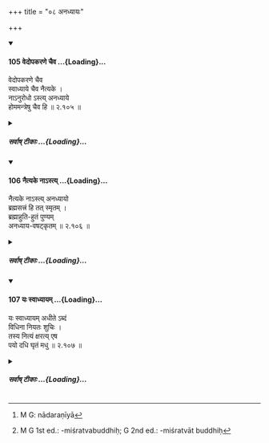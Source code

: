 +++
title = "०८ अनध्यायः"

+++

<div class="js_include" includetitle="true" newlevelforh1="4" unfilled url="/kalpAntaram/smRtiH/manuH/vishvAsa-prastutiH/02/105_vedopakaraNe_chaiva.md">
<details open><summary><h4>105 वेदोपकरणे चैव ...{Loading}...</h4></summary>


वेदोपकरणे चैव  
स्वाध्याये चैव नैत्यके ।  
नाऽनुरोधो ऽस्त्य् अनध्याये  
होममन्त्रेषु चैव हि  ॥ २.१०५ ॥
</details>
</div>
<div class="js_include collapsed" newlevelforh1="5" title="सर्वाष् टीकाः" unfilled url="/kalpAntaram/smRtiH/manuH/sarvASh_TIkAH/02/105_vedopakaraNe_chaiva.md">
<details><summary><h5>सर्वाष् टीकाः ...{Loading}...</h5></summary>
<details><summary>गङ्गानथ-मूलानुवादः</summary>

There is no regard for (observance of) days forbidden for study in connection with the appurtenances to the Veda, and with the mantras recited during oblations.—(105)
</details>
<details><summary>मेधातिथिः</summary>

**उपकरणम्** उपकारकं वेदाङ्गं कल्पसूत्रनिरुकाद्य् उच्यते । तस्मिन् पठ्यमाने **ऽनध्याये** ऽप्य् **अनुरोध** आदरो **नास्ति** । **अनध्याये** **होममन्त्रेषु चैव ह्य्** अनध्याया नादरणीयाः[^३२७] । अनध्यायेष्व् अध्येतव्यम् । न निरोध इति वा पाठः । निवृत्तिर् अनध्यायेष्व् अध्ययनस्य नास्ति । 


[^३२७]:
     M G: nādaraṇīyā

- यद्य् अप्य् अध्ययनविधिधर्मो ऽनध्यायेष्व् अनध्ययनम्, अध्ययनविधिश् च स्वाध्यायविषयः, स्वाध्यायश् च वेदो, न च वेदशब्दवाच्यान्य् अङ्गानि, तथापि वेदवाक्यमिश्रत्वात् तद्बुद्धिः[^३२८] स्याद् इति स्पष्टार्थम् उच्यते । 


[^३२८]:
     M G 1st ed.: -miśratvabuddhiḥ; G 2nd ed.: -miśratvāt buddhiḥ

- दृष्टान्तो वायम् । वेदाङ्गेष्व् इव वेदे ऽप्य् अनध्यायो नास्ति । 

- **होममन्त्रेष्व्** अग्निहोत्रहोमे ये मन्त्रा अन्यस्मिन् वा सावित्रादिशान्तिहोमे । एतच् च प्रदर्शनार्थम् । शश्वज्जपप्रैषादिमन्त्राणां कर्माङ्गानां वैदिकवाक्योच्चारणमात्रधर्मो ऽनध्यायानध्ययनं स्वाध्यायाध्ययनविधिप्रयुक्त इति मन्यमानो होमादिमन्त्रेषु चतुर्दश्यादिष्व् अनुच्चारणं प्रपद्येत यः, स न्यायसिद्धेनार्थेनानूद्यमानेन प्रतिबोध्यते । स्वाध्यायाध्ययनविधिप्रयुक्तम् अनध्यायानुक्रमणं न वेदधर्मः, ततो नास्ति कर्माङ्गमन्त्रेष्व् अनध्यायः । **नैत्यके स्वाध्याये** पूर्वेण वाक्येन सर्वाश्रमिणां विहिते नित्ये स्वाध्यायविधौ ॥ २.१०५ ॥
</details>
<details><summary>गङ्गानथ-भाष्यानुवादः</summary>

‘*Appurtenance*’ is that which helps; *i.e*., aids to Vedic study; the
subsidiary treatises on Kalpasūtra, Nirukta and so forth. When these are
being studied, no regard—no attention—need he paid to ‘days forbidden
for study’; similarly *with the Mantras recited during
oblations*,—holidays need not be observed; that, is, all this study
should he carried on also during the days forbidden for study.

Another reading (for ‘*anurodhaḥ*’) is ‘*nīrodhaḥ*,’ meaning
‘*cessation*’; the meaning being that even on ‘days forbidden for study’
there is no cessation of the study of what are specified in the verse.

Though it is one of the necessary conditions of the injunction of
‘study’ that there should be no study on holidays, and this injunction
pertains to the ‘study’ of ‘*Svādhyāya*,’ which is Veda,—and the
subsidiary treatises are not called ‘Veda,’—yet people might be led to
think that these latter also are interspersed with passages from the
Veda; hence the Text makes it quite clear.

Or, the ‘subsidiary treatises’ may he taken only as an instance; the
sense being that ‘just as there is no holiday in the case of the
subsidiary Treatises so is there none in the case of the Veda also.’

‘*With Mantras recited during oblations*’;—*i.e*., those Mantras that
are recited during the Agnihotra-oblations, or those recited during the
*Sāvitra* and other propitiatory oblations. All this is merely by way of
illustration. This fact, which is fully sustained by reason, is
explained here for the benefit of persons who might think that the rule
regarding the ceasing of study on holidays pertains to the uttering of
any and every Vedie passage, such as the Mantras included under the
‘*śaśvat-japa*’ and ‘*Praiṣas*,’—all which form the subject-matter of
the injunction of Vedic Study,—and might conclude that on the
*Caturdaśī* and such other holidavs, even the Mantras in connection with
oblations should not be recited. As a matter of fact, the observing of
holidays laid down in connection with Vedic Study prescribed by the
injunction of Study does not pertain to all Veda; and there are no
holidays in connection with Mantras recited during the performance of
religious rites.

‘*In connection with the daily study of the Veda*’;—*i.e*., in
connection with that study of the Veda which has been enjoined in a
preceding text as compulsory for men in all stages of life.—(105)
</details>
<details><summary>गङ्गानथ-टिप्पन्यः</summary>

This verse is quoted in *Parāśaramādhava* (Ācāra, p. 149), as an
exception to the rule mentioning certain days as ‘unfit for study’;—and
the term ‘*upakaraṇa*’ is explained as *aṅgāni*, ‘the subsidiary
sciences’; and the ‘*nitya-svādhyāya*’ as that reciting of Vedic texts
which constitutes the ‘*Brahmayajña*’. The same work quotes it again (on
p. 314) as precluding the *Brahmayajña* from the scope of the rule
prohibiting the reading of Vedic texts on certain days.

It is quoted in *Vidhānapārijāta* (I, p. 534) as embodying an exception
to the rule regarding days unfit for study;—and again in II, p. 262 as
embodying an eulogy on *Brahmayajña*;—also in *Madanapārijāta* (p. 105)
as laying down a case where the rules relating to time unfit for study
do not apply;—and also in *Vīramitrodaya* (Saṃskāra, p. 537), as the
foremost exception to the rules regarding days unfit for study.

It is quoted in *Aparārka* (p. 137), where ‘*vedopakaraṇa*’ is explained
as ‘*vedāṅga*’;—in *Smṛtisāroddhāra* (p. 141), which construes the
passage as ‘*vedopakaraṇe naityake nānadhyāyaḥ*,’ as otherwise there
would be conflict with other texts;—in *Smṛticandrikā* (Saṃskāra, pp.
148 and 162) which adds the following notes: ‘*Vedopakaraṇa*’ are the
*Vedāṅgas*—‘*nitya-svādhyāya*’ is *Brahmayajña*;—in *Hemādri* (Śrāddha,
p. 775);—in *Saṃskāramayūkha* (p. 59), which supplies the same
explanation of ‘*nityasvādhyāya*’;—and in *Saṃskāraratnamālā* (p. 338),
which explains ‘*Vedopakaraṇa*’ as the *Vedaṇgas*, and notes that the
singular number is used since the noun is treated as a *class-name*.
</details>
<details><summary>गङ्गानथ-तुल्य-वाक्यानि</summary>

**(Verses 105-106)  
**

*Āpastamba-Dharmasūtra* (2. 4. 12. 9).—‘There are forbidden days for
study, but none for the reciting of Mantras during religious acts.’

*Śaunaka* (*Parāśaramādhava*, p. 149).—‘For the compulsory recitation,
for sacrifices, for a certain purpose and for the repetition of the
texts, there are no forbidden days for the Vedas; nor in the reciting or
imparting of Mantras.’

*Āpastamba-Dharmasūtra* (4. 12. 3).—‘Vedic study is Brahma-Yajña.’

*Śaunaka* (*Vīramitrodaya-Saṃskāra*, p. 537).—‘There are no forbidden
days for the Daily Sacrifices, nor for the subsidiary Sciences, nor for
sacrificial performances, nor for the repeating of lessons, nor in the
receiving of Mantras. There is no day forbidden for the reciting of
Mantras in the worshipping of gods.’

*Kūrmapurāṇa* (*Vīramitrodaya-Saṃskāra*, p. 538).—‘There is no day
forbidden for the Obligatory Rites, nor in the offering of Twilight
Prayers, nor in the Upākarma rites, nor in the reciting of the
Homa-mantras... There are no forbidden Days for the study of the
Subsidiary Sciences, or of Itihāsas and Purāṇas... One should always
study the Brahmavidyā, and repeat the Sāvitrī, the Śatarudriya Hymn and
also the Vedanta texts.’

*Kūrmapurāṇa* (*Parāśaramādhava*, p. 150).—‘There is no day forbidden
for the study of the Subsidiary Sciences, or of Itihāsas and Purāṇas, or
of the Dharmaśāstras. But these should be avoided on the *Parva* days.’
</details>
<details><summary>Bühler</summary>

105	Both when (one studies) the supplementary treatises of the Veda, and when (one recites) the daily portion of the Veda, no regard need be paid to forbidden days, likewise when (one repeats) the sacred texts required for a burnt oblation.
</details>
</details>
</div>
<div class="js_include" includetitle="true" newlevelforh1="4" unfilled url="/kalpAntaram/smRtiH/manuH/vishvAsa-prastutiH/02/106_naityake_nA-sty.md">
<details open><summary><h4>106 नैत्यके नाऽस्त्य् ...{Loading}...</h4></summary>


नैत्यके नाऽस्त्य् अनध्यायो  
ब्रह्मसत्त्रं हि तत् स्मृतम् ।  
ब्रह्माहुति-हुतं पुण्यम्  
अनध्याय-वषट्कृतम्  ॥ २.१०६ ॥
</details>
</div>
<div class="js_include collapsed" newlevelforh1="5" title="सर्वाष् टीकाः" unfilled url="/kalpAntaram/smRtiH/manuH/sarvASh_TIkAH/02/106_naityake_nA-sty.md">
<details><summary><h5>सर्वाष् टीकाः ...{Loading}...</h5></summary>
<details><summary>गङ्गानथ-मूलानुवादः</summary>

There is no “day forbidden for study” in regard to the daily recitation; since this has been called “Brahmasatra”; it is meritorious, being offered with the offering of study, and being maintained by the syllable “vaṣaṭ” in the shape of the recitation made on forbidden days.—(106)
</details>
<details><summary>मेधातिथिः</summary>

पूर्वविधिशेषो ऽयम् अर्थवादः । एतेन हेतुना **नैत्यके नास्त्य् अनध्यायो** यतो **ब्रह्मस्त्रं तत् स्मृतम्** । सततप्रवृत्तं सत्रं यथा सहस्रसंवत्सरादिसत्रं न कदाचिच् छिद्यत इत्य् अतः सत्रम् एवम् इदम् अपि । ब्रह्माध्ययननिर्वर्त्यं ब्रह्मसत्रम्, सत्रत्वाच् च न कदाचिद् विच्छेत्तव्यम् । विच्छेदे हि सत्रत्वं न स्यात् । 

सत्रत्वम् इदानीं रूपकभङ्ग्या योजयति । **ब्रह्म** अध्ययनम् **आहुतिहुतम्** अन्यत् सत्रं सोमाहुत्या हूयते । जुहोतिर् अनिवृत्तौ[^३२९] वर्तते, अनेकार्थात्वाद् धातूनाम् । ब्रह्मशब्देन तद्विषयाध्ययनक्रिया लक्ष्यते । ब्रह्माध्ययनम् आहुतिर् इव "उपमितं व्याघ्रादिभिः" (पाण् २.१.५६) इति समासः । अनध्याये यद् अध्ययनं तेन **वषट्कृतम्** । यथा याज्यान्त अविच्छेदो वषट्कारेण क्रियत एवं चतुर्दश्याद्यनध्यायाध्ययनं वषट्कारस्थानीयम् । वषट्शब्देन वौष्ट्शब्दो लक्ष्यते । तेन **कृतं** युक्तं संस्कृतम् । साधनंक्रेति समासः ॥ २.१०६ ॥
</details>
<details><summary>गङ्गानथ-भाष्यानुवादः</summary>

This verse supplies the valedictory supplement to the foregoing
Injunction.

For the following reason, ‘*in regard to the daily recitation, there is
no day forbidden for study*,’ because ‘*it has been called
Brahmasatra*.’ That is called ‘*Satra*’ which is performed continuously;
just as the *Satra* continues to be performed for thousand years and
more without a break—and the sacrifice consisting of Vedic Study also is
a *Satra*; and because it is a *Satra*, there should he no break in it;
for if there were a break, it would cease to be ‘*Satra*.’

That the Recitation is a *Satra* is further explained by means of a
metaphor. (1) This *Satra* is offered with the offering of
‘Brahman’—*i.e*., study; just as the ordinary *Satra* is offered with
the offering of Soma. The root ‘*hu*’ in this connection stands for
*unceasing offering*, verbal roots being capable of several
significations. The term \* *Brahma*’ indicates the act of study
pertaining to the Veda. The ‘study of Brahma’ is like an ‘offering’;
this compound (‘*Brahmā-huti*’) being in accordance with Pāṇini 2.1.50.

The recitation that is done on the forbidden days supplies the place of
the syllable ‘*v* *aṣaṭ*.’ In the ordinary *Satra*, at the end of each
Yājyā-hymn tho continuity is maintained by the uttering of the syllable
‘*vaṣat*’; and in the same manner, the continuity of ‘Vedic Study’ is
maintained by the recitation that is made on the *Caturdaśī* and other
forbidden days; and this recitation therefore takes the place of the
syllable ‘*vaṣaṭ*.’

The term ‘*vaṣat*’ here indicates the syllable ‘*vauṣaṭ*.’

The *Satra* is ‘*maintained*—*i.e*.’, accomplished—by this syllable. The
compound (‘*vaṣaṭkṛtam*’) being in accordance with Pāṇini 2.1.32.—(106)
</details>
<details><summary>गङ्गानथ-टिप्पन्यः</summary>

“The last clause of verse 106 finds its explanation by the passage from,
the Śatapatha Brāhmaṇa quoted by Āpastamba, 1. 12. 3.”—Buhler.

Neither Buhler’s, nor Burnell’s, nor Hopkins’ rendering of the verse is
in keeping with the explanation provided by Medhātithi or Kullūka.

This verse is quoted in *Madanapārijāta* (p. 282) along with 105, as
setting forth an exception to the rules regarding days unfit for
study;—in *Aparārka* (p. 137);—and in *Hemādri* (Śrāddha, p. 775).
</details>
<details><summary>गङ्गानथ-तुल्य-वाक्यानि</summary>

**(Verses 105-106)  
**

See Comparative notes for [Verse 2.105 (Non-observance of
Holidays)].
</details>
<details><summary>Bühler</summary>

106	There are no forbidden days for the daily recitation, since that is declared to be a Brahmasattra (an everlasting sacrifice offered to Brahman); at that the Veda takes the place of the burnt oblations, and it is meritorious (even), when (natural phenomena, requiring) a cessation of the Veda-study, take the place of the exclamation Vashat.
</details>
</details>
</div>
<div class="js_include" includetitle="true" newlevelforh1="4" unfilled url="/kalpAntaram/smRtiH/manuH/vishvAsa-prastutiH/02/107_yaH_svAdhyAyam.md">
<details open><summary><h4>107 यः स्वाध्यायम् ...{Loading}...</h4></summary>


यः स्वाध्यायम् अधीते ऽब्दं  
विधिना नियतः शुचिः ।  
तस्य नित्यं क्षरत्य् एष  
पयो दधि घृतं मधु  ॥ २.१०७ ॥
</details>
</div>
<div class="js_include collapsed" newlevelforh1="5" title="सर्वाष् टीकाः" unfilled url="/kalpAntaram/smRtiH/manuH/sarvASh_TIkAH/02/107_yaH_svAdhyAyam.md">
<details><summary><h5>सर्वाष् टीकाः ...{Loading}...</h5></summary>
<details><summary>गङ्गानथ-मूलानुवादः</summary>

He who, clean and self-controlled, recites the Veda, in due form, for one year,—for him this constantly fours out milk, curd, clarified butter and honey.—(107)
</details>
<details><summary>मेधातिथिः</summary>

प्रकृतविधिशेषो ऽयम् । स च नित्यः समधिगतः । नित्ये च फलश्रवणम् अर्थवादः । न च विधिविभक्तिर् विद्यते । येन "एकस्य तूभयत्वे संयोगः पृथक्त्वम्" (प्म्स् ४.३.५) इत्य् अनेन न्यायेनाधिकारान्तरहेतुः पयःप्रभ्र्तिः स्यात् । लब्धे च नित्ये ऽधिकारे रात्रिसत्रन्यायो ऽपि नास्ति, येन पयआदीनि निष्फलत्वेन कल्पेरन् । तस्माद् अर्थवाद एवायम्, अधीयानस्य लोकपक्त्या प्रतिग्रहादिना गोलाभात् पयःप्रभृतेः प्रक्षरणानुवादस्यालम्बनम् । 

- **स्वाध्यायं** वेदम् **अधीते ऽब्दं** संवत्सरं **विधिना** प्राक्कूलाध्यासनेन **नियतः** संयतेन्द्रियः **शुचिः** स्नानादिना **तस्य** पुरुषस्य **नित्यं** यावज्जीवं **क्षरति** स्रवति ददाति । एषः स्वाध्यायः । **पयोदध्**ईति । 

- <u>अन्ये</u> तु धर्मार्थकाममोक्षान् पयआदिभिः शब्दैर् अभिहितान् मन्यन्ते । **पयः** शुद्धिसामान्याद् धर्मः, **दधि** पुष्टिहेतुत्वाद् अर्थः, स्नेहसामान्यात् **घृतं** कामः, सर्वरसैक्यान् **मधु** मोक्षः । यावान् कश्चन पुरुषार्थः स सर्वो वेदाध्ययनात् संवत्सरेणैव प्राप्यते, किं पुनर् बहुना कालेन । 

- अर्थवादत्वात् पयआदिशब्दानां को ऽर्थो युक्त इति नाभिनिवेष्टव्यम् ॥ २.१०७ ॥
</details>
<details><summary>गङ्गानथ-भाष्यानुवादः</summary>

This also is supplementary to the Injunction under consideration. The
Injunction has been understood to be a compulsory one; and the mention
of results in connection with compulsory injunctions is purely
valedictory; nor do we find any Injunctive affix (in the present verse);
so that the principle enunciated in the *Mīmāṃsā Sūtra* 1.3.5 not
applying to the present case, the mention of ‘milk, curd and the rest’
could not be taken as laying down a fresh motive for another action; and
when the compulsory character of the Injunction has been ascertained,
the principle of the ‘also is not applicable; so tbat ‘milk’ and the
rest could not be regarded as of any use. For all these reasons the
passage must be regarded as a purely valedictory description; and it is
based upon the fact that one who studies the Veda regularly becomes
famous among people, and hence becoming the recipient of gifts of
cattle, be naturally obtains large quantities of milk, etc.

‘*Svādhyāya*’—Veda;—‘*udhīte*’—recites;—‘for one year’—for one full year
;—‘*in due form*,’—*i.e*., seated upon Kuśa-grass with its tips pointing
eastwards;—‘*self-controlled*,’—*i.e*., with the organs under bis full
control;—‘*clean*’—by means of bathing, etc.,; ‘*for him*’—for that
man;—‘*constantly*’—as long as he lives;—‘*pours out*’—makes to flow,
supplies;—‘*this*’—recitation;—‘*milk*, *curd*, *etc*.’

Others hold that the terms ‘*payaḥ*’ (‘milk’) and the rest stand
respectively for Merit, Worldly Prosperity, Pleasure and Pinal
Liberation. Merit is called ‘milk’ because the two are similar in the
point of purity; Worldly Prosperity is called ‘curd,’ because it
resembles the latter in being a source of strengthening the body;
Pleasure is called ‘clarified butter,’ because of the resemblance
consisting in both containing ‘*Sneha*’ (smoothness); Pinal Liberation
is called ‘honey’ because it combines in one all flavours. The meaning
thus is that all the purposes of man are accomplished in a single year,
what to say of the study being continued for a longer time!

As the whole passage is purely valedictory, we need not be very
particular as to what is the right signification of the terms ‘milk’ and
the rest.—(107)
</details>
<details><summary>गङ्गानथ-टिप्पन्यः</summary>

‘*Payo dadhi ghṛtam madhu*’—stand respectively for Merit, Wealth,
Pleasure and Final Release, according to Nārāyaṇa and Nandana.
Medhātithi notes this explanation as provided by ‘others.’

*Medhātithi* (p. 124, 1. 15)—‘*Ekasya tūhhayatve*’—This is Mīmāṃsā Sūtra
4. 3. 4. There are two texts—‘makes an offering of curd’ and ‘for the
benefit of one desiring sense-organs, one should sacrifice with curd’;
the question that arises is whether these two texts lay down two
distinct acts, or both conjointly enjoin a single act; and the
conclusion is that the two acts are distinct.

This principle, Medhātithi argues, is not applicable to the present
case; the mention of the four distinct substances cannot he taken as
supplying the motive for four distinct acts.

*Medhātithi* (p. 124,1. 16)—‘*Rātrisatranyāyaḥ*’—This is enunciated in
Mīmāṃsā Sūtra 4. 3. 17 *et seq*. In connection with the *Rātrisatra*
sacrifice, it has been held that it is conducive to ‘respectability,’
even though this is a result mentioned in an Arthavāda passage. This
principle also is not applicable to the present case where the necessary
motive is provided by the compulsory character of the act.
</details>
<details><summary>गङ्गानथ-तुल्य-वाक्यानि</summary>

*Viṣṇu-Smṛti* (30. 34-38).—‘When one recites the Ṛk verses, he satisfies
the Pitṛs with clarified butter;—when he recites the Yajuṣ verse, he
satisfies them with honey;—when he recites the Sāma verses, he satisfies
them with milk;—when he recites the Atharva verses, he satisfies them
with meat;—when he reads the Purāṇas, the Itihāsas, the Vedic Subsidiary
Sciences and the Dharmaśāstras,—he satisfies them with grain-food.’

*Yājñavalkya-Smṛti* (1. 41-47).—‘One who daily reads the Ṛk verses
satisfies the gods and the Pitṛs with honey and clarified butter;—he who
reads the Yajuṣ verses every day, to the best of his ability, satisfies
the gods with clarified butter and the Pitṛs with clarified butter and
honey;—he who reads the Sāma verses daily satisfies the gods with Soma
and clarified butter, and the Pitṛs with honey and clarified butter;—he
who daily reads the Atharvāñgiras texts satisfies the gods with fat and
the Pitre with honey and clarified butter;—he who to the best of his
capacity, daily reads the Vākovākya, Purāṇa, the Narāśamsī hymns,
ītihāsa and the Sciences, satisfies the gods with meat, milk, rice and
honey, and the Pitṛs with honey and clarified butter—all these being
satisfied endow him with all kinds of prosperity.’

*Āpastamba-Gṛhyasūtra* (3. 3. 2-3).—‘When one reads the Ṛk verses he
satisfies the gods with offerings of milk;—when he reads the Yajuṣ
verses, with offerings of clarified butter;—when he reads the Sāma
verses, with offerings of honey;—when he reads the Atharvāñgiras verses,
with offerings of Soma;—when he reads the Brāhmaṇas, the Kalpas, the
Nārāśamsī hymns, the Itihāsas and the Purāṇas,—with offerings of nectar.
When he reads the Ṛk verses, streams of milk reach his Pitṛs;—when he
reads the Yajuṣ verses, streams of clarified butter;—when he reads the
Sāma verses, streams of honey;—when he reads the tharvāúgiras verses,
streams of Soma;—when he reads the Brāhmaṇas, the Kalpas, the Nārāśamsī
hymns, the Itihāsas and Purāṇas, streams of nectar.’
</details>
<details><summary>Bühler</summary>

107	For him who, being pure and controlling his organs, during a year daily recites the Veda according to the rule, that (daily recitation) will ever cause sweet and sour milk, clarified butter and honey to flow.
</details>
</details>
</div>
